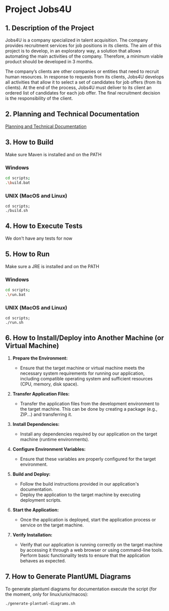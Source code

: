 # Project Jobs4U

## 1. Description of the Project

Jobs4U is a company specialized in talent acquisition. The company provides recruitment services for job positions in its clients. The aim of this project is to develop, in an exploratory way, a solution that allows automating the main activities of the company. Therefore, a minimum viable product should be developed in 3 months.

The company’s clients are other companies or entities that need to recruit human resources. In response to requests from its clients, Jobs4U develops all activities that allow it to select a set of candidates for job offers (from its clients). At the end of the process, Jobs4U must deliver to its client an ordered list of candidates for each job offer. The final recruitment decision is the responsibility of the client.

## 2. Planning and Technical Documentation

[Planning and Technical Documentation](docs/readme.md)

## 3. How to Build


Make sure Maven is installed and on the PATH


### Windows


```bash
cd scripts;
.\build.bat
```

### UNIX (MacOS and Linux)

```shell
cd scripts;
./build.sh
```


## 4. How to Execute Tests

We don't have any tests for now


## 5. How to Run

Make sure a JRE is installed and on the PATH


### Windows


```bash
cd scripts;
.\run.bat
```

### UNIX (MacOS and Linux)

```shell
cd scripts;
./run.sh
```



## 6. How to Install/Deploy into Another Machine (or Virtual Machine)


1. **Prepare the Environment:**
    - Ensure that the target machine or virtual machine meets the necessary system requirements for running our application, including compatible operating system and sufficient resources (CPU, memory, disk space).

2. **Transfer Application Files:**
    - Transfer the application files from the development environment to the target machine. This can be done by creating a package (e.g., ZIP...) and transferring it.

3. **Install Dependencies:**
    - Install any dependencies required by our application on the target machine (runtime environments).

4. **Configure Environment Variables:**
    - Ensure that these variables are properly configured for the target environment.

5. **Build and Deploy:**
    - Follow the build instructions provided in our application's documentation.
    - Deploy the application to the target machine by executing deployment scripts. 

6. **Start the Application:**
    - Once the application is deployed, start the application process or service on the target machine.

7. **Verify Installation:**
    - Verify that our application is running correctly on the target machine by accessing it through a web browser or using command-line tools. Perform basic functionality tests to ensure that the application behaves as expected.


## 7. How to Generate PlantUML Diagrams

To generate plantuml diagrams for documentation execute the script (for the moment, only for linux/unix/macos):

    ./generate-plantuml-diagrams.sh


